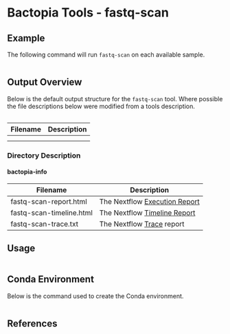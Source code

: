 # Bactopia Tools - fastq-scan


## Example
The following command will run `fastq-scan` on each available sample.
```

```

## Output Overview
Below is the default output structure for the `fastq-scan` tool. Where possible the 
file descriptions below were modified from a tools description.

```

```

| Filename | Description |
|-----------|-------------|
|  |  |
|  |  |

### Directory Description
#### bactopia-info
| Filename | Description |
|----------|-------------|
| fastq-scan-report.html | The Nextflow [Execution Report](https://www.nextflow.io/docs/latest/tracing.html#execution-report) |
| fastq-scan-timeline.html | The Nextflow [Timeline Report](https://www.nextflow.io/docs/latest/tracing.html#timeline-report) |
| fastq-scan-trace.txt | The Nextflow [Trace](https://www.nextflow.io/docs/latest/tracing.html#trace-report) report |


## Usage
```

```

## Conda Environment
Below is the command used to create the Conda environment.
```

```

## References
